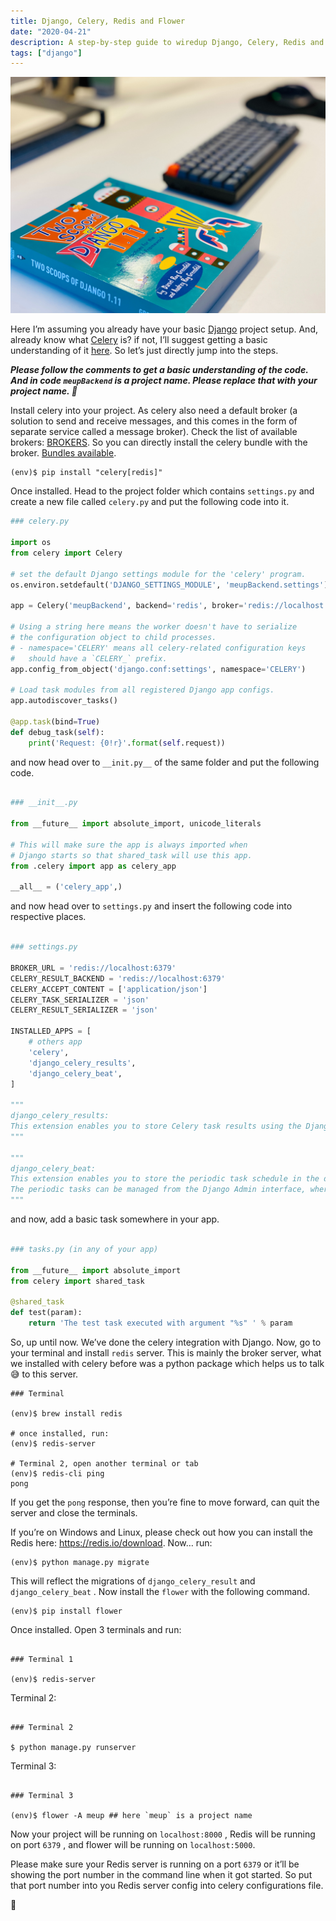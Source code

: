 ```yaml
---
title: Django, Celery, Redis and Flower
date: "2020-04-21"
description: A step-by-step guide to wiredup Django, Celery, Redis and Flower
tags: ["django"]
---
```


![Django and Celery](./django-celery.jpeg)

Here I’m assuming you already have your basic [Django](https://www.djangoproject.com/) project setup. And, already know what [Celery](https://docs.celeryproject.org/en/stable/getting-started/introduction.html) is? if not, I’ll suggest getting a basic understanding of it [here](https://docs.celeryproject.org/en/stable/getting-started/introduction.html). So let’s just directly jump into the steps.

_**Please follow the comments to get a basic understanding of the code. And in code `meupBackend` is a project name. Please replace that with your project name. 🤘**_

Install celery into your project. As celery also need a default broker (a solution to send and receive messages, and this comes in the form of separate service called a message broker). Check the list of available brokers: [BROKERS](https://docs.celeryproject.org/en/stable/getting-started/brokers/index.html#broker-overview). So you can directly install the celery bundle with the broker. [Bundles available](https://docs.celeryproject.org/en/stable/getting-started/introduction.html#bundles).

```shell
(env)$ pip install "celery[redis]"
```

Once installed. Head to the project folder which contains `settings.py` and create a new file called `celery.py` and put the following code into it.

```python
### celery.py

import os
from celery import Celery

# set the default Django settings module for the 'celery' program.
os.environ.setdefault('DJANGO_SETTINGS_MODULE', 'meupBackend.settings')

app = Celery('meupBackend', backend='redis', broker='redis://localhost:6379')

# Using a string here means the worker doesn't have to serialize
# the configuration object to child processes.
# - namespace='CELERY' means all celery-related configuration keys
#   should have a `CELERY_` prefix.
app.config_from_object('django.conf:settings', namespace='CELERY')

# Load task modules from all registered Django app configs.
app.autodiscover_tasks()

@app.task(bind=True)
def debug_task(self):
    print('Request: {0!r}'.format(self.request))

```

and now head over to `__init.py__` of the same folder and put the following code.

```python

### __init__.py

from __future__ import absolute_import, unicode_literals

# This will make sure the app is always imported when
# Django starts so that shared_task will use this app.
from .celery import app as celery_app

__all__ = ('celery_app',)

```

and now head over to `settings.py` and insert the following code into respective places.

```python

### settings.py

BROKER_URL = 'redis://localhost:6379'
CELERY_RESULT_BACKEND = 'redis://localhost:6379'
CELERY_ACCEPT_CONTENT = ['application/json']
CELERY_TASK_SERIALIZER = 'json'
CELERY_RESULT_SERIALIZER = 'json'

INSTALLED_APPS = [
    # others app
    'celery',
    'django_celery_results',
    'django_celery_beat',
]

"""
django_celery_results:
This extension enables you to store Celery task results using the Django ORM.
"""

"""
django_celery_beat:
This extension enables you to store the periodic task schedule in the database.
The periodic tasks can be managed from the Django Admin interface, where you can create, edit and delete periodic tasks and how often they should run.
"""

```

and now, add a basic task somewhere in your app.

```python

### tasks.py (in any of your app)

from __future__ import absolute_import
from celery import shared_task

@shared_task
def test(param):
    return 'The test task executed with argument "%s" ' % param

```

So, up until now. We’ve done the celery integration with Django. Now, go to your terminal and install `redis` server. This is mainly the broker server, what we installed with celery before was a python package which helps us to talk 😅 to this server.

```shell
### Terminal

(env)$ brew install redis

# once installed, run:
(env)$ redis-server

# Terminal 2, open another terminal or tab
(env)$ redis-cli ping
pong

```

If you get the `pong` response, then you’re fine to move forward, can quit the server and close the terminals.

If you’re on Windows and Linux, please check out how you can install the Redis here: https://redis.io/download. Now… run:

```shell
(env)$ python manage.py migrate
```

This will reflect the migrations of `django_celery_result` and `django_celery_beat` . Now install the `flower` with the following command.

```shell
(env)$ pip install flower
```

Once installed. Open 3 terminals and run:

```shell

### Terminal 1

(env)$ redis-server
```

Terminal 2:

```shell

### Terminal 2

$ python manage.py runserver
```

Terminal 3:

```shell

### Terminal 3

(env)$ flower -A meup ## here `meup` is a project name
```

Now your project will be running on `localhost:8000` , Redis will be running on port `6379` , and flower will be running on `localhost:5000`.

Please make sure your Redis server is running on a port `6379` or it’ll be showing the port number in the command line when it got started. So put that port number into you Redis server config into celery configurations file.

🙏

